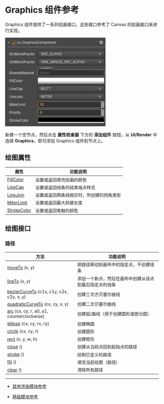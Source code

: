 # Graphics 组件参考

Graphics 组件提供了一系列绘画接口，这些接口参考了 Canvas 的绘画接口来进行实现。

![](graphics/graphics.png)

新建一个空节点，然后点击 **属性检查器** 下方的 **添加组件** 按钮，从 **UI/Render** 中选择 **Graphics**，即可添加 Graphics 组件到节点上。

## 绘图属性

| 属性 |   功能说明
| -------------- | ----------- |
| [FillColor](graphics/fillColor.md) | 设置或返回填充绘画的颜色
| [LineCap](graphics/lineCap.md) | 设置或返回线条的结束端点样式
| [LineJoin](graphics/lineJoin.md) | 设置或返回两条线相交时，所创建的拐角类型
| [MiterLimit](graphics/miterLimit.md) | 设置或返回最大斜接长度
| [StrokeColor](graphics/strokeColor.md) | 设置或返回笔触的颜色

## 绘图接口

### 路径

| 方法 |   功能说明
| -------------- | ----------- |
| [moveTo](graphics/moveTo.md) (x, y) | 把路径移动到画布中的指定点，不创建线条
| [lineTo](graphics/lineTo.md) (x, y) | 添加一个新点，然后在画布中创建从该点到最后指定点的线条
| [bezierCurveTo](graphics/bezierCurveTo.md) (c1x, c1y, c2x, c2y, x, y) | 创建三次方贝塞尔曲线
| [quadraticCurveTo](graphics/quadraticCurveTo.md) (cx, cy, x, y) | 创建二次贝塞尔曲线
| [arc](graphics/arc.md) (cx, cy, r, a0, a1, counterclockwise) | 创建弧/曲线（用于创建圆形或部分圆）
| [ellipse](graphics/ellipse.md) (cx, cy, rx, ry) | 创建椭圆
| [circle](graphics/circle.md) (cx, cy, r) | 创建圆形
| [rect](graphics/rect.md) (x, y, w, h) | 创建矩形
| [close](graphics/close.md) () | 创建从当前点回到起始点的路径
| [stroke](graphics/stroke.md) () | 绘制已定义的路径
| [fill](graphics/fill.md) () | 填充当前绘图（路径）
| [clear](graphics/clear.md) () | 清除所有路径

---

- [其他渲染模块参考](render-component.md)

- [基础模块参考](base-component.md)
